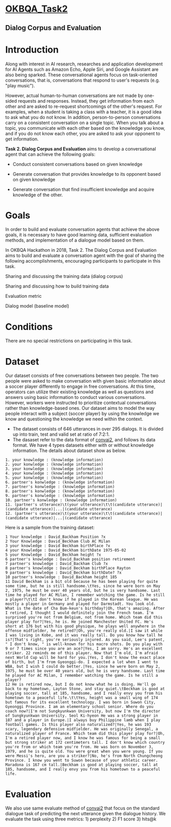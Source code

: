 [OKBQA_Task2](http://7.okbqa.org/hackathon/task/task2)
=============
Dialog Corpus and Evaluation
-----------------

# Introduction
Along with interest in AI research, researches and application development for AI Agents such as Amazon Echo, Apple Siri, and Google Assistant are also being sparked. These conversational agents focus on task-oriented conversations, that is, conversations that respond to user's requests (e.g. "play music").

However, actual human-to-human conversations are not made by one-sided requests and responses. Instead, they get information from each other and are asked to re-request shortcomings of the other's request. For examples, when a student is taking a class with a teacher, it is a good idea to ask what you do not know. In addition, person-to-person conversations carry on a consistent conversation on a single topic. When you talk about a topic, you communicate with each other based on the knowledge you know, and if you do not know each other, you are asked to ask your opponent to get information.

**Task 2. Dialog Corpus and Evaluation** aims to develop a conversational agent that can achieve the following goals:

+ Conduct consistent conversations based on given knowledge

+ Generate conversation that provides knowledge to its opponent based on given knowledge

+ Generate conversation that find insufficient knowledge and acquire knowledge of the other.

# Goals
In order to build and evaluate conversation agents that achieve the above goals, it is necessary to have good learning data, sufficient evaluation methods, and implementation of a dialogue model based on them.

In OKBQA Hackathon in 2018, Task 2. The Dialog Corpus and Evaluation aims to build and evaluate a conversation agent with the goal of sharing the following accomplishments, encouraging participants to participate in this task.

Sharing and discussing the training data (dialog corpus)

Sharing and discussing how to build training data

Evaluation metric

Dialog model (baseline model)

# Conditions
There are no special restrictions on participating in this task.

# Dataset
Our dataset consists of free conversations between two people. The two people were asked to make conversation with given basic information about a soccer player differently to engage in free conversations. At this time, operators can utilize their existing knowledge as well as questions and answers using basic information to conduct various conversations. However, workers were instructed to prioritize contextual conversations rather than knowledge-based ones.
Our dataset aims to model the way people interact with a subject (soccer player) by using the knowledge we know and questioning the knowledge we need within the context.

- The dataset consists of 646 utterances in over 295 dialogs. It is divided up into train, test and valid set at ratio of 7:2:1.
- The dasaset refer to the data format of [convai2](http://convai.io/), and follows its data format. We have 4 types datasets either with or without knowledge information. The details about dataset show as below.
```
1. your knowledge : (knowledge information)
2. your konwledge : (knowledge information)
3. your konwledge : (knowledge information)
4. your konwledge : (knowledge information)
5. your konwledge : (knowledge information)
6. partner's konwledge : (knowledge information)
7. partner's konwledge : (knowledge information)
8. partner's konwledge : (knowledge information)
9. partner's konwledge : (knowledge information)
10. partner's konwledge : (knowledge information)
11. (partner's utterance)\t(your utterance)\t\t(candidate utterance)|(candidate utterance)|...|(candidate utterance)
12. (partner's utterance)\t(your utterance)\t\t(candidate utterance)|(candidate utterance)|...|(candidate utterance)
```
Here is a sample from the training dataset:
```
1 Your knowledge : David_Backham Position ?x
2 Your Knowledge : David_Beckham Club AC Milan
3 your knowledge : David Beckham birthPlace ?x
4 your Knowledge : David_Beckham birthDate 1975-05-02
5 your Knowledge : David_Beckham height ?x
6 partner's knowledge : David_Backham position retirement
7 partner's knowledge : David_Backham Club ?x
8 partner's knowledge : David_Beckham birthPlace Rayton
9 partner's knowledge : David_Beckham birthDate? ?x
10 partner's knowledge : David_Backham height 185
11 David Beckham is a bit old because he has been playing for quite some time, but he is still handsome.\tYes, since he were born on May 2, 1975, he must be over 40 years old, but he is very handsome. Last time he played for AC Milan, I remember watching the game. Is he still a player?\t\tI don't know if he played in the Korean league. He was mostly a player in Germany and played for Darmstadt. You look old. What is the date of Cha Bum-keun's birthday?|Oh, that's amazing. After I retired, I thought I would definitely join the French team. I'm surprised you're not from Belgium, not from home. Which team did this player play for?|Yes, he is. He joined Manchester United FC. He's short at 176 but with his good physique, he plays well anywhere in the offense midfielder, he retired?|Oh, you're really old.|I saw it while I was living in Kobe, and it was really tall. Do you know how tall he is?|That's right, you're seriously injured. As you said, Lee's patent, " I don't know, " is well-known for his macro shots. Do you play with 9 or 7 times since you are an ace?|Yes, I am sorry. He's an excellent striker. 22 reminds me of this player. Now that I'm old, I'm afraid next World Cup will be hard for you.|Yes, I don't know the exact place of birth, but I'm from Gyeonggi-do. I expected a lot when I went to WBA, but I wish I could do better.|Yes, since he were born on May 2, 1975, he must be over 40 years old, but he is very handsome. Last time he played for AC Milan, I remember watching the game. Is he still a player?
12 He is retired now, but I do not know what he is doing. He'll go back to my hometown, Layton Stone, and stay quiet.\tBeckham is good at playing soccer, tall at 185, handsome, and I really envy you from his hometown to a peaceful life.\t\tYes, height was a small wing of 174 but famous for its excellent technology. I was born in Suwon City, Gyeonggi Province. I am an elementary school senior. Where do you coach now?|I'm not Sungkyunkwan University, but now I'm the director of Sungkyunkwan University. Seol Ki-hyeon He was a strong player in 187 and a player in Europe.|I always buy Philippine lamb when I play football games. Is this player also naturalized?|Yes, he was 193 scary, legendary defensive midfielder. He was originally Senegal, a naturalized player of France. Which team did this player play for?|Oh, I'm a retired player now, and I know he was famous for being a small but strong striker at 172 centimeters tall. I don't know which country you're from or which team you're from. He was born on November 3, 1979, and he is quite old. You were great when you were young. If you were Messi's hero, are you a striker?|No, he's from North Chungcheong Province. I know you went to Suwon because of your athletic career. Maradona is 167 cm tall.|Beckham is good at playing soccer, tall at 185, handsome, and I really envy you from his hometown to a peaceful life.
```

# Evaluation
We also use same evaluate method of [convai2](http://convai.io/) that focus on the standard dialogue task of predicting the next utterance given the dialogue history. We evaluate the task using three metrics: 1) perplexity 2) F1 score 3) hits@k

